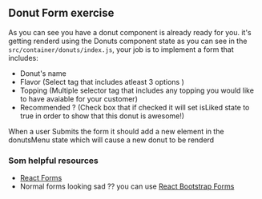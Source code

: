 ## Donut Form exercise

As you can see you have a donut component is already ready for you. it's getting renderd using the Donuts component state as you can see in the `src/container/donuts/index.js`, your job is to implement a form that includes:

- Donut's name
- Flavor (Select tag that includes atleast 3 options )
- Topping (Multiple selector tag that includes any topping you would like to have avaiable for your customer)
- Recommended ? (Check box that if checked it will set isLiked state to true in order to show that this donut is awesome!)

When a user Submits the form it should add a new element in the donutsMenu state which will cause a new donut to be renderd

### Som helpful resources

- [React Forms](https://reactjs.org/docs/forms.html)
- Normal forms looking sad ?? you can use [React Bootstrap Forms](https://react-bootstrap.github.io/components/forms/)
